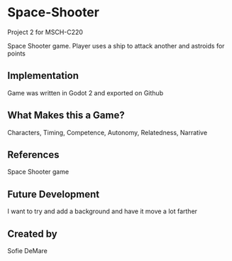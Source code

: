 # Space-Shooter
Project 2 for MSCH-C220

Space Shooter game. Player uses a ship to attack another and astroids for points

## Implementation
Game was written in Godot 2 and exported on Github

## What Makes this a Game?
Characters, Timing, Competence, Autonomy, Relatedness, Narrative

## References
Space Shooter game

## Future Development
I want to try and add a background and have it move a lot farther

## Created by
Sofie DeMare
